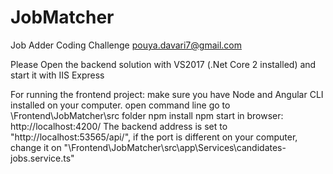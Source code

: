# JobMatcher
Job Adder Coding Challenge
pouya.davari7@gmail.com

Please Open the backend solution with VS2017 (.Net Core 2 installed) and start it with IIS Express

For running the frontend project: 
make sure you have Node and Angular CLI installed on your computer.
open command line
go to \Frontend\JobMatcher\src folder
npm install
npm start
in browser: http://localhost:4200/
The backend address is set to "http://localhost:53565/api/", if the port is different on your computer, change it on "\Frontend\JobMatcher\src\app\Services\candidates-jobs.service.ts"
